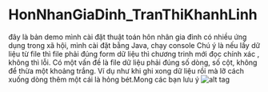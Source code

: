 # HonNhanGiaDinh_TranThiKhanhLinh
đây là bản demo mình cài đặt thuật toán hôn nhân gia đình có nhiều ứng dụng trong xã hội, mình cài đặt bằng Java, chạy console
Chú ý là nếu lấy dữ liệu từ file thì file phải đúng form dữ liệu thì chương trinh mới đọc chính xác , không thì lỗi.
Có một vấn đề là file dữ liệu phải đúng số dòng, số cột, không để thừa một khoảng trắng.
Ví dụ như khi ghi xong dữ liệu rồi mà lỡ cách xuống dòng thêm một cái là hỏng bét.Mong các bạn lưu ý
![alt tag](https://cloud.githubusercontent.com/assets/12017473/12134853/9c8f3008-b46e-11e5-9a3f-e72615484a85.png)

